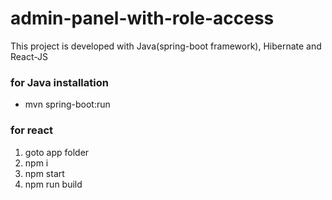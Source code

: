 # admin-panel-with-role-access
This project is developed with Java(spring-boot framework), Hibernate and React-JS 

### for Java installation
- mvn spring-boot:run

### for react
1. goto app folder
2. npm i
3. npm start
4. npm run build
